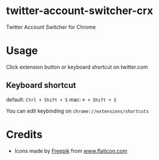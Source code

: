# twitter-account-switcher-crx
Twitter Account Switcher for Chrome

# Usage

Click extension button or keyboard shortcut on twitter.com

## Keyboard shortcut

default: `Ctrl + Shift + S`
mac: `⌘ + Shift + S`


You can edit keybinding on `chrome://extensions/shortcuts`


# Credits

- <div>Icons made by <a href="https://www.flaticon.com/authors/freepik" title="Freepik">Freepik</a> from <a href="https://www.flaticon.com/"             title="Flaticon">www.flaticon.com</a></div>
